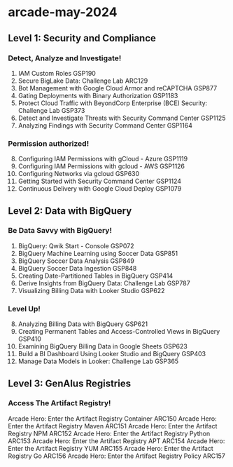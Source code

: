 # arcade-may-2024

## Level 1: Security and Compliance

### Detect, Analyze and Investigate!
1. IAM Custom Roles                                                                     GSP190
2. Secure BigLake Data: Challenge Lab                                                   ARC129
3. Bot Management with Google Cloud Armor and reCAPTCHA                                 GSP877
4. Gating Deployments with Binary Authorization                                         GSP1183
5. Protect Cloud Traffic with BeyondCorp Enterprise (BCE) Security: Challenge Lab       GSP373
6. Detect and Investigate Threats with Security Command Center                          GSP1125
7. Analyzing Findings with Security Command Center                                      GSP1164

### Permission authorized!
8. Configuring IAM Permissions with gCloud - Azure                                      GSP1119
9. Configuring IAM Permissions with gcloud - AWS                                        GSP1126
10. Configuring Networks via gcloud                                                     GSP630
11. Getting Started with Security Command Center                                        GSP1124
12. Continuous Delivery with Google Cloud Deploy                                        GSP1079

## Level 2: Data with BigQuery

### Be Data Savvy with BigQuery!
1. BigQuery: Qwik Start - Console                                                       GSP072
2. BigQuery Machine Learning using Soccer Data                                          GSP851
3. BigQuery Soccer Data Analysis                                                        GSP849
4. BigQuery Soccer Data Ingestion                                                       GSP848
5. Creating Date-Partitioned Tables in BigQuery                                         GSP414
6. Derive Insights from BigQuery Data: Challenge Lab                                    GSP787
7. Visualizing Billing Data with Looker Studio                                          GSP622

### Level Up!
8. Analyzing Billing Data with BigQuery                                                 GSP621
9. Creating Permanent Tables and Access-Controlled Views in BigQuery                    GSP410
10. Examining BigQuery Billing Data in Google Sheets                                    GSP623
11. Build a BI Dashboard Using Looker Studio and BigQuery                               GSP403
12. Manage Data Models in Looker: Challenge Lab                                         GSP365

## Level 3: GenAIus Registries

### Access The Artifact Registry!
Arcade Hero: Enter the Artifact Registry Container                                      ARC150
Arcade Hero: Enter the Artifact Registry Maven                                          ARC151
Arcade Hero: Enter the Artifact Registry NPM                                            ARC152
Arcade Hero: Enter the Artifact Registry Python                                         ARC153
Arcade Hero: Enter the Artifact Registry APT                                            ARC154
Arcade Hero: Enter the Artifact Registry YUM                                            ARC155
Arcade Hero: Enter the Artifact Registry Go                                             ARC156
Arcade Hero: Enter the Artifact Registry Policy                                         ARC157
    


